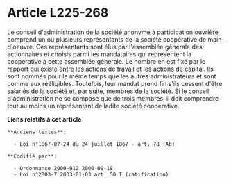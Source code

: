 # Article L225-268

Le conseil d'administration de la société anonyme à participation ouvrière comprend un ou plusieurs représentants de la
société coopérative de main-d'oeuvre. Ces représentants sont élus par l'assemblée générale des actionnaires et choisis parmi
les mandataires qui représentent la coopérative à cette assemblée générale. Le nombre en est fixé par le rapport qui existe
entre les actions de travail et les actions de capital. Ils sont nommés pour le même temps que les autres administrateurs et
sont comme eux rééligibles. Toutefois, leur mandat prend fin s'ils cessent d'être salariés de la société et, par suite,
membres de la société. Si le conseil d'administration ne se compose que de trois membres, il doit comprendre tout au moins un
représentant de ladite société coopérative.

**Liens relatifs à cet article**

	**Anciens textes**:

	  - Loi n°1867-07-24 du 24 juillet 1867 - art. 78 (Ab)

	**Codifié par**:

	  - Ordonnance 2000-912 2000-09-18
	  - Loi n°2003-7 2003-01-03 art. 50 I (ratification)
